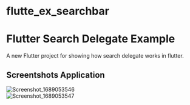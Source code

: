 # flutte_ex_searchbar
# Flutter Search Delegate Example 
A new Flutter project for showing how search delegate works in flutter. 

## Screentshots Application

![Screenshot_1689053546](https://github.com/rajjani88/flutte_ex_searchbar/assets/43672284/b0d2f09f-ada7-49fa-89b8-85721e07e54e)
</br>
![Screenshot_1689053547](https://github.com/rajjani88/flutte_ex_searchbar/assets/43672284/76a1740c-1ea0-4fc3-8847-3929447d3c4f)
